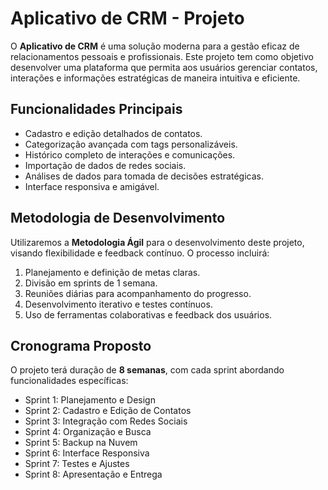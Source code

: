 # Aplicativo de CRM - Projeto

O **Aplicativo de CRM** é uma solução moderna para a gestão eficaz de relacionamentos pessoais e profissionais. Este projeto tem como objetivo desenvolver uma plataforma que permita aos usuários gerenciar contatos, interações e informações estratégicas de maneira intuitiva e eficiente.

## Funcionalidades Principais

- Cadastro e edição detalhados de contatos.
- Categorização avançada com tags personalizáveis.
- Histórico completo de interações e comunicações.
- Importação de dados de redes sociais.
- Análises de dados para tomada de decisões estratégicas.
- Interface responsiva e amigável.

## Metodologia de Desenvolvimento

Utilizaremos a **Metodologia Ágil** para o desenvolvimento deste projeto, visando flexibilidade e feedback contínuo. O processo incluirá:

1. Planejamento e definição de metas claras.
2. Divisão em sprints de 1 semana.
3. Reuniões diárias para acompanhamento do progresso.
4. Desenvolvimento iterativo e testes contínuos.
5. Uso de ferramentas colaborativas e feedback dos usuários.

## Cronograma Proposto

O projeto terá duração de **8 semanas**, com cada sprint abordando funcionalidades específicas:

- Sprint 1: Planejamento e Design
- Sprint 2: Cadastro e Edição de Contatos
- Sprint 3: Integração com Redes Sociais
- Sprint 4: Organização e Busca
- Sprint 5: Backup na Nuvem
- Sprint 6: Interface Responsiva
- Sprint 7: Testes e Ajustes
- Sprint 8: Apresentação e Entrega

